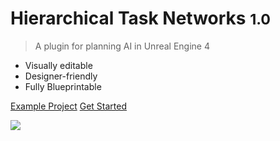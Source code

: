 # Hierarchical Task Networks <small>1.0</small>

> A plugin for planning AI in Unreal Engine 4

- Visually editable
- Designer-friendly
- Fully Blueprintable

[Example Project]()
[Get Started](#main)

<!-- background image -->
![](_media/bg.png)

